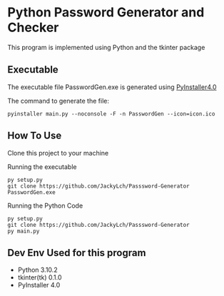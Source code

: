 # Python Password Generator and Checker

This program is implemented using Python and the tkinter package

## Executable
The executable file PasswordGen.exe is generated using [PyInstaller4.0](https://github.com/pyinstaller/pyinstaller)

The command to generate the file:
```
pyinstaller main.py --noconsole -F -n PasswordGen --icon=icon.ico
```

## How To Use
Clone this project to your machine

Running the executable
```
py setup.py
git clone https://github.com/JackyLch/Passsword-Generator
PasswordGen.exe
```

Running the Python Code
```
py setup.py
git clone https://github.com/JackyLch/Passsword-Generator
py main.py
```
## Dev Env Used for this program
* Python 3.10.2
* tkinter(tk) 0.1.0
* PyInstaller 4.0
